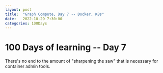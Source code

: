 ```yaml
---
layout: post
title:  "Graph Compute, Day 7 -- Docker, K8s"
date:   2022-10-29 7:30:00
categories: 100Days
---
```



# 100 Days of learning -- Day 7

There's no end to the amount of "sharpening the saw" that is necessary for container admin tools.